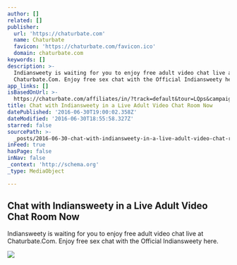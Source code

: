 ```yaml
---
author: []
related: []
publisher:
  url: 'https://chaturbate.com'
  name: Chaturbate
  favicon: 'https://chaturbate.com/favicon.ico'
  domain: chaturbate.com
keywords: []
description: >-
  Indiansweety is waiting for you to enjoy free adult video chat live at
  Chaturbate.Com. Enjoy free sex chat with the Official Indiansweety here.
app_links: []
isBasedOnUrl: >-
  https://chaturbate.com/affiliates/in/?track=default&tour=LQps&campaign=oAOOy&room=indiansweety
title: Chat with Indiansweety in a Live Adult Video Chat Room Now
datePublished: '2016-06-30T19:00:02.358Z'
dateModified: '2016-06-30T18:55:58.327Z'
starred: false
sourcePath: >-
  _posts/2016-06-30-chat-with-indiansweety-in-a-live-adult-video-chat-room-now.md
inFeed: true
hasPage: false
inNav: false
_context: 'http://schema.org'
_type: MediaObject

---
```

<article style=""><h1>Chat with Indiansweety in a Live Adult Video Chat Room Now</h1><p>Indiansweety is waiting for you to enjoy free adult video chat live at Chaturbate.Com. Enjoy free sex chat with the Official Indiansweety here.</p><img src="http://i683.photobucket.com/albums/vv193/indiansweety/galaxyofkingsmodified_zps0ya4mxmv.jpeg" /></article>